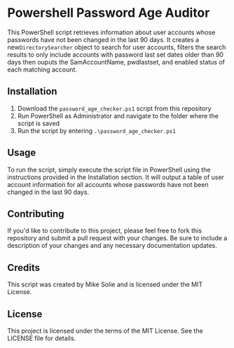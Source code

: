# Powershell Password Age Auditor

This PowerShell script retrieves information about user accounts whose passwords have not been changed in the last 90 days. It creates a new`DirectorySearcher` object to search for user accounts, filters the search results to only include accounts with password last set dates older than 90 days then ouputs the SamAccountName, pwdlastset, and enabled status of each matching account. 

## Installation

1. Download the `password_age_checker.ps1` script from this repository
2. Run PowerShell as Administrator and navigate to the folder where the script is saved
3. Run the script by entering `.\password_age_checker.ps1`

## Usage

To run the script, simply execute the script file in PowerShell using the instructions provided in the Installation section. It will output a table of user account information for all accounts whose passwords have not been changed in the last 90 days.  

## Contributing
If you'd like to contribute to this project, please feel free to fork this repository and submit a pull request with your changes. Be sure to include a description of your changes and any necessary documentation updates.

## Credits
This script was created by Mike Solie and is licensed under the MIT License.

## License
This project is licensed under the terms of the MIT License. See the LICENSE file for details.
